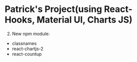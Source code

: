 # Patrick's Project(using React-Hooks, Material UI, Charts JS)

2. New npm module:

- classnames
- react-chartjs-2
- react-countup
